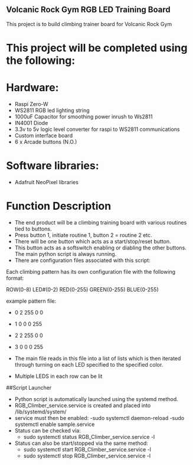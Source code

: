 ## Volcanic Rock Gym RGB LED Training Board

This project is to build climbing trainer board for Volcanic Rock Gym

# This project will be completed using the following:

# Hardware: 
- Raspi Zero-W
- WS2811 RGB led lighting string
- 1000uF Capacitor for smoothing power inrush to Ws2811
- IN4001 Diode
- 3.3v to 5v logic level converter for raspi to WS2811 communications
- Custom interface board
- 6 x Arcade buttons (N.O.)

# Software libraries:
- Adafruit NeoPixel libraries

# Function Description
- The end product will be a climbing training board with various routines tied to buttons.  
- Press button 1, initiate routine 1, button 2 = routine 2 etc.
- There will be one button which acts as a start/stop/reset button.  
- This button acts as a softswitch enabling or diabling the other buttons.  The main python script is always running. 
- There are configuration files associated with this script:

Each climbing pattern has its own configuration file with the following format:

ROW(0-8) LED#(0-2) RED(0-255) GREEN(0-255) BLUE(0-255)

example pattern file:
  - 0 2 255 0 0
  - 1 0 0 0 255
  - 2 2 255 0 0
  - 3 0 0 0 255

- The main file reads in this file into a list of lists  which is then iterated through turning on each LED specified to the specified color.
 - Multiple LEDS in each row can be lit

##Script Launcher
- Python script is automatically launched using the systemd method.
- RGB_Climber_service.service is created and placed into /lib/systemd/system/
- service must then be enabled:
  -sudo systemctl daemon-reload
  -sudo systemctl enable sample.service
- Status can be checked via: 
  - sudo systemctl status RGB_Climber_service.service -l
- Status can also be start/stopped via the same method:
  - sudo systemctl start RGB_Climber_service.service -l
  - sudo systemctl stop RGB_Climber_service.service -l

